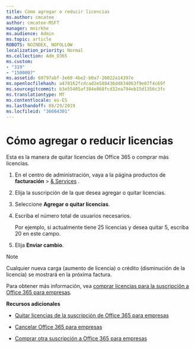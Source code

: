 ```yaml
---
title: Cómo agregar o reducir licencias
ms.author: cmcatee
author: cmcatee-MSFT
manager: mnirkhe
ms.audience: Admin
ms.topic: article
ROBOTS: NOINDEX, NOFOLLOW
localization_priority: Normal
ms.collection: Adm_O365
ms.custom:
- "319"
- "1500007"
ms.assetid: 69797abf-3e60-4be2-b0a7-26022a14397e
ms.openlocfilehash: a478162fcdcad2e588436dd834063f9e07f4c69f
ms.sourcegitcommit: b3e55405af384e868fcd32ea794eb15d1356c3fc
ms.translationtype: MT
ms.contentlocale: es-ES
ms.lasthandoff: 08/29/2019
ms.locfileid: "36664301"
---
```

# <a name="how-to-add-or-reduce-licenses"></a>Cómo agregar o reducir licencias

Esta es la manera de quitar licencias de Office 365 o comprar más licencias.
  
1. En el centro de administración, vaya a la página productos de **facturación** \> [& Services](https://go.microsoft.com/fwlink/p/?linkid=842054) .

2. Elija la suscripción de la que desea agregar o quitar licencias.

3. Seleccione **Agregar o quitar licencias**.

4. Escriba el número total de usuarios necesarios.

    Por ejemplo, si actualmente tiene 25 licencias y desea quitar 5, escriba 20 en este campo.

5. Elija **Enviar cambio**.

> [!NOTE]
> Cualquier nueva carga (aumento de licencia) o crédito (disminución de la licencia) se mostrará en la próxima factura.

Para obtener más información, vea [comprar licencias para la suscripción a Office 365 para empresas](https://docs.microsoft.com/office365/admin/subscriptions-and-billing/buy-licenses).

 **Recursos adicionales**
  
- [Quitar licencias de la suscripción de Office 365 para empresas](https://docs.microsoft.com/office365/admin/subscriptions-and-billing/remove-licenses-from-subscription)

- [Cancelar Office 365 para empresas](https://docs.microsoft.com/office365/admin/subscriptions-and-billing/cancel-your-subscription)

- [Comprar otra suscripción a Office 365 para empresas](https://docs.microsoft.com/office365/admin/subscriptions-and-billing/buy-another-subscription)